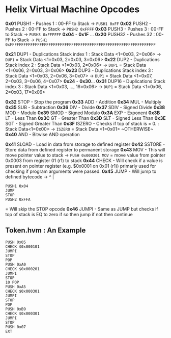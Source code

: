 # Helix Virtual Machine Opcodes

**0x01** PUSH1 - Pushes 1 : 00-FF to Stack -> `PUSH1 0xFF`
**0x02** PUSH2 - Pushes 2 : 00-FF to Stack -> `PUSH2 0xFFFF`
**0x03** PUSH3 - Pushes 3 : 00-FF to Stack -> `PUSH3 0xFFFFFF`
**0x04** - **0x1F** ...
**0x20** PUSH32 - Pushes 32 : 00-FF to Stack -> `PUSH1 0xFFFFFFFFFFFFFFFFFFFFFFFFFFFFFFFFFFFFFFFFFFFFFFFFFFFFFFFFFFFFFFFF`

**0x21** DUP1 - Duplications Stack index 1 : Stack Data <1=0x03, 2=0x06> -> `DUP1` = Stack Data <1=0x03, 2=0x03, 3=0x06>
**0x22** DUP2 - Duplications Stack index 2 : Stack Data <1=0x03, 2=0x06> -> `DUP1` = Stack Data <1=0x06, 2=0x03, 3=0x06>
**0x23** DUP3 - Duplications Stack index 3 : Stack Data <1=0x03, 2=0x06, 3=0x07> -> `DUP1` = Stack Data <1=0x07, 2=0x03, 3=0x06, 4=0x07>
**0x24** - **0x30**...
**0x31** DUP16 - Duplications Stack index 3 : Stack Data <1=0x03, ..., 16=0x06> -> `DUP1` = Stack Data <1=0x06, 2=0x03, 17=0x06>

**0x32** STOP - Stop the program
**0x33** ADD - Addition
**0x34** MUL - Multiply
**0x35** SUB - Subtraction
**0x36** DIV - Divide
**0x37** SDIV - Signed Divide
**0x38** MOD - Modulo
**0x39** SMOD - Signed Modulo
**0x3A** EXP - Exponent
**0x3B** LT - Less Than
**0x3C** GT - Greater Than
**0x3D** SLT - Signed Less Than
**0x3E** SGT - Signed Greater Than
**0x3F** ISZERO - Checks if top of stack is = 0. : Stack Data<1=0x00> -> `ISZERO` = Stack Data <1=0x01> ~OTHERWISE~
**0x40** AND - Bitwise AND operation

**0x41** SLOAD - Load in data from storage to defined register
**0x42** SSTORE - Store data from defined register to permanent storage
**0x43** MOV - This will move pointer value to stack -> `PUSH 0x000301 MOV` = move value from pointer 0x0003 from register 01 (r1) to stack
**0x44** CHECK - Will check if a value is present on pointer register (e.g. $0x0001 on 0x01 (r1)) primarly used for checking if program arguments were passed.
**0x45** JUMP - Will jump to defined bytecode -> 
^
|
```
PUSH1 0x04
JUMP
STOP
PUSH2 0xFFA
```
= Will skip the STOP opcode
**0x46** JUMPI - Same as JUMP but checks if top of stack is EQ to zero if so then jump if not then continue

## Token.hvm : An Example
```
PUSH 0x05
CHECK $0x000101
JUMPI
STOP
POP
PUSH 0xA0
CHECK $0x000201
JUMPI
STOP
10 POP
PUSH 0xA5
CHECK $0x000301
JUMPI
STOP
POP
PUSH 0xB9
CHECK $0x000301
JUMPI
STOP
PUSH 0x07
EXT
```